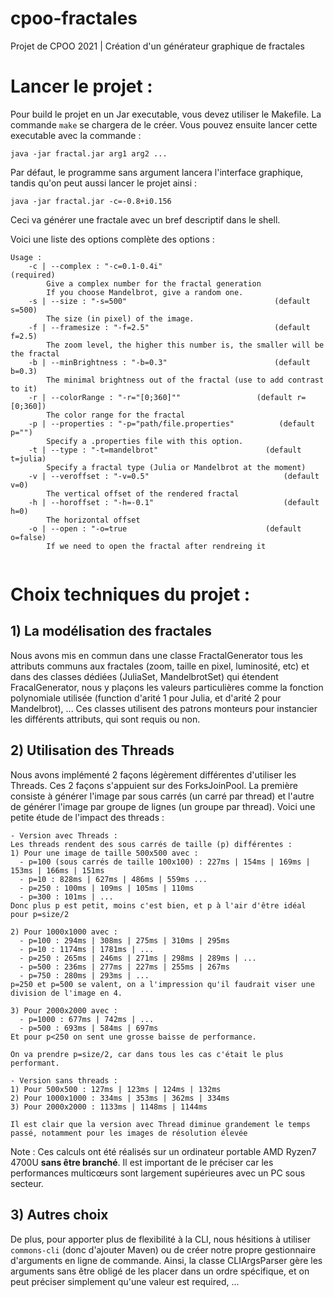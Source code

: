 # cpoo-fractales
Projet de CPOO 2021 | Création d'un générateur graphique de fractales

# Lancer le projet :

Pour build le projet en un Jar executable, vous devez utiliser le Makefile. 
La commande `make` se chargera de le créer.
Vous pouvez ensuite lancer cette executable avec la commande :
```
java -jar fractal.jar arg1 arg2 ...
```
Par défaut, le programme sans argument lancera l'interface graphique, tandis qu'on peut aussi lancer le projet ainsi :
```
java -jar fractal.jar -c=-0.8+i0.156 
```
Ceci va générer une fractale avec un bref descriptif dans le shell.

Voici une liste des options complète des options :
```
Usage :
    -c | --complex : "-c=0.1-0.4i"                              (required)
        Give a complex number for the fractal generation
        If you choose Mandelbrot, give a random one.
    -s | --size : "-s=500"                                 (default s=500)
        The size (in pixel) of the image.
    -f | --framesize : "-f=2.5"                            (default f=2.5)
        The zoom level, the higher this number is, the smaller will be the fractal
    -b | --minBrightness : "-b=0.3"                        (default b=0.3)
        The minimal brightness out of the fractal (use to add contrast to it)
    -r | --colorRange : "-r="[0;360]""                 (default r=[0;360])
        The color range for the fractal
    -p | --properties : "-p="path/file.properties"          (default p="")
        Specify a .properties file with this option.
    -t | --type : "-t=mandelbrot"                        (default t=julia)
        Specify a fractal type (Julia or Mandelbrot at the moment)
    -v | --veroffset : "-v=0.5"                              (default v=0)
        The vertical offset of the rendered fractal
    -h | --horoffset : "-h=-0.1"                             (default h=0)
        The horizontal offset
    -o | --open : "-o=true                               (default o=false)
        If we need to open the fractal after rendreing it
    
```

# Choix techniques du projet :

## 1) La modélisation des fractales
Nous avons mis en commun dans une classe FractalGenerator tous les attributs communs aux fractales (zoom, taille en pixel, luminosité, etc) et dans des classes dédiées (JuliaSet, MandelbrotSet) qui étendent FracalGenerator, nous y plaçons les valeurs particulières comme la fonction polynomiale utilisée (function d'arité 1 pour Julia, et d'arité 2 pour Mandelbrot), ...
Ces classes utilisent des patrons monteurs pour instancier les différents attributs, qui sont requis ou non.

## 2) Utilisation des Threads
Nous avons implémenté 2 façons légèrement différentes d'utiliser les Threads. Ces 2 façons s'appuient sur des ForksJoinPool. La première consiste à générer l'image par sous carrés (un carré par thread) et l'autre de générer l'image par groupe de lignes (un groupe par thread).
Voici une petite étude de l'impact des threads :
```
- Version avec Threads :
Les threads rendent des sous carrés de taille (p) différentes :
1) Pour une image de taille 500x500 avec :
  - p=100 (sous carrés de taille 100x100) : 227ms | 154ms | 169ms | 153ms | 166ms | 151ms
  - p=10 : 828ms | 627ms | 486ms | 559ms ... 
  - p=250 : 100ms | 109ms | 105ms | 110ms 
  - p=300 : 101ms | ...
Donc plus p est petit, moins c'est bien, et p à l'air d'être idéal pour p=size/2

2) Pour 1000x1000 avec :
  - p=100 : 294ms | 308ms | 275ms | 310ms | 295ms
  - p=10 : 1174ms | 1781ms | ...
  - p=250 : 265ms | 246ms | 271ms | 298ms | 289ms | ...
  - p=500 : 236ms | 277ms | 227ms | 255ms | 267ms
  - p=750 : 280ms | 293ms | ...
p=250 et p=500 se valent, on a l'impression qu'il faudrait viser une division de l'image en 4.

3) Pour 2000x2000 avec :
  - p=1000 : 677ms | 742ms | ...
  - p=500 : 693ms | 584ms | 697ms
Et pour p<250 on sent une grosse baisse de performance.

On va prendre p=size/2, car dans tous les cas c'était le plus performant.

- Version sans threads :
1) Pour 500x500 : 127ms | 123ms | 124ms | 132ms
2) Pour 1000x1000 : 334ms | 353ms | 362ms | 334ms
3) Pour 2000x2000 : 1133ms | 1148ms | 1144ms 

Il est clair que la version avec Thread diminue grandement le temps passé, notamment pour les images de résolution élevée
```
Note : Ces calculs ont été réalisés sur un ordinateur portable AMD Ryzen7 4700U **sans être branché**. Il est important de le préciser car les performances multicœurs sont largement supérieures avec un PC sous secteur.

## 3) Autres choix 
De plus, pour apporter plus de flexibilité à la CLI, nous hésitions à utiliser `commons-cli` (donc d'ajouter Maven) ou de créer notre propre gestionnaire d'arguments en ligne de commande. Ainsi, la classe CLIArgsParser gère les arguments sans être obligé de les placer dans un ordre spécifique, et on peut préciser simplement qu'une valeur est required, ...
